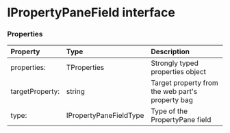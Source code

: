 # IPropertyPaneField<TProperties> interface





### Properties

| Property	   | Type	| Description|
|:-------------|:-------|:-----------|
|properties:      | TProperties | Strongly typed properties object |
|targetProperty:      | string | Target property from the web part's property bag |
|type:      | IPropertyPaneFieldType | Type of the PropertyPane field |




